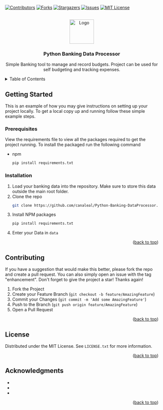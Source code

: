 <!-- Improved compatibility of back to top link: See: https://github.com/othneildrew/Best-README-Template/pull/73 -->
<a name="readme-top"></a>
<!--
*** Thanks for checking out the Best-README-Template. If you have a suggestion
*** that would make this better, please fork the repo and create a pull request
*** or simply open an issue with the tag "enhancement".
*** Don't forget to give the project a star!
*** Thanks again! Now go create something AMAZING! :D
-->



<!-- PROJECT SHIELDS -->
<!--
*** I'm using markdown "reference style" links for readability.
*** Reference links are enclosed in brackets [ ] instead of parentheses ( ).
*** See the bottom of this document for the declaration of the reference variables
*** for contributors-url, forks-url, etc. This is an optional, concise syntax you may use.
*** https://www.markdownguide.org/basic-syntax/#reference-style-links
-->
[![Contributors][contributors-shield]][contributors-url]
[![Forks][forks-shield]][forks-url]
[![Stargazers][stars-shield]][stars-url]
[![Issues][issues-shield]][issues-url]
[![MIT License][license-shield]][license-url]

<!-- PROJECT LOGO -->
<br />
<div align="center">
  <a href="https://github.com/canaleal/Python-Banking-DataProcessor">
    <img src="images/logo.png" alt="Logo" width="80" height="80">
  </a>

<h3 align="center">Python Banking Data Processor</h3>

  <p align="center">
    Simple Banking tool to manage and record budgets. Project can be used for self budgeting and tracking expenses.
    <br />
  </p>
</div>



<!-- TABLE OF CONTENTS -->
<details>
  <summary>Table of Contents</summary>
  <ol>
    <li>
      <a href="#getting-started">Getting Started</a>
      <ul>
        <li><a href="#prerequisites">Prerequisites</a></li>
        <li><a href="#installation">Installation</a></li>
      </ul>
    </li>
    <li><a href="#roadmap">Roadmap</a></li>
    <li><a href="#contributing">Contributing</a></li>
    <li><a href="#license">License</a></li>
    <li><a href="#acknowledgments">Acknowledgments</a></li>
  </ol>
</details>


<!-- GETTING STARTED -->
## Getting Started

This is an example of how you may give instructions on setting up your project locally.
To get a local copy up and running follow these simple example steps.

### Prerequisites

View the requirements file to view all the packages required to get the project running. To install the packaged run the following command
* npm
  ```sh
  pip install requirements.txt
  ```

### Installation

1. Load your banking data into the repository. Make sure to store this data outside the main root folder.
2. Clone the repo
   ```sh
   git clone https://github.com/canaleal/Python-Banking-DataProcessor.git
   ```
3. Install NPM packages
   ```sh
   pip install requirements.txt
   ```
4. Enter your Data in `data`

<p align="right">(<a href="#readme-top">back to top</a>)</p>


<!-- CONTRIBUTING -->
## Contributing

If you have a suggestion that would make this better, please fork the repo and create a pull request. You can also simply open an issue with the tag "enhancement".
Don't forget to give the project a star! Thanks again!

1. Fork the Project
2. Create your Feature Branch (`git checkout -b feature/AmazingFeature`)
3. Commit your Changes (`git commit -m 'Add some AmazingFeature'`)
4. Push to the Branch (`git push origin feature/AmazingFeature`)
5. Open a Pull Request

<p align="right">(<a href="#readme-top">back to top</a>)</p>



<!-- LICENSE -->
## License

Distributed under the MIT License. See `LICENSE.txt` for more information.

<p align="right">(<a href="#readme-top">back to top</a>)</p>

<!-- ACKNOWLEDGMENTS -->
## Acknowledgments

* []()
* []()
* []()

<p align="right">(<a href="#readme-top">back to top</a>)</p>



<!-- MARKDOWN LINKS & IMAGES -->
<!-- https://www.markdownguide.org/basic-syntax/#reference-style-links -->
[contributors-shield]: https://img.shields.io/github/contributors/canaleal/Python-Banking-DataProcessor.svg?style=for-the-badge
[contributors-url]: https://github.com/canaleal/Python-Banking-DataProcessor/graphs/contributors
[forks-shield]: https://img.shields.io/github/forks/canaleal/Python-Banking-DataProcessor.svg?style=for-the-badge
[forks-url]: https://github.com/canaleal/Python-Banking-DataProcessor/network/members
[stars-shield]: https://img.shields.io/github/stars/canaleal/Python-Banking-DataProcessor.svg?style=for-the-badge
[stars-url]: https://github.com/canaleal/Python-Banking-DataProcessor/stargazers
[issues-shield]: https://img.shields.io/github/issues/canaleal/Python-Banking-DataProcessor.svg?style=for-the-badge
[issues-url]: https://github.com/canaleal/Python-Banking-DataProcessor/issues
[license-shield]: https://img.shields.io/github/license/canaleal/Python-Banking-DataProcessor.svg?style=for-the-badge
[license-url]: https://github.com/canaleal/Python-Banking-DataProcessor/blob/master/LICENSE.txt
